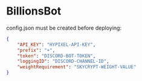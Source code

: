 # BillionsBot
config.json must be created before deploying:
```json
{
    "API_KEY": "HYPIXEL-API-KEY",
    "prefix": "+",
    "token": "DISCORD-BOT-TOKEN",
    "loggingID": "DISCORD-CHANNEL-ID",
    "weightRequirement": "SKYCRYPT-WEIGHT-VALUE"
}
```
